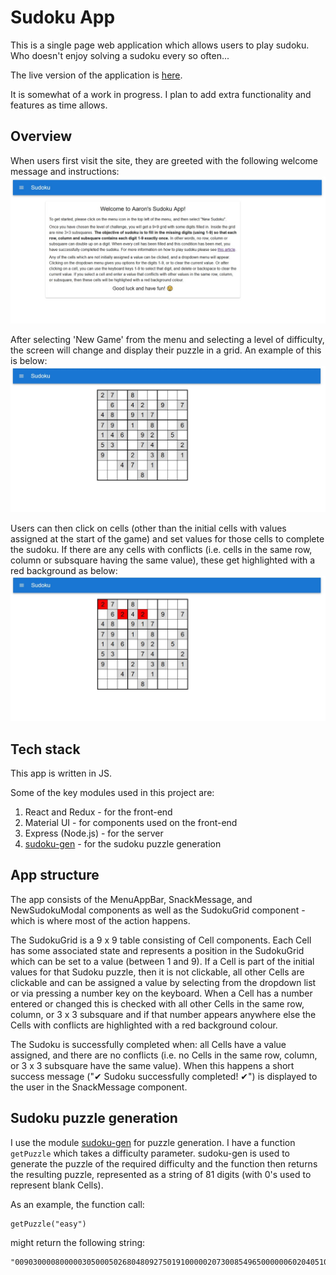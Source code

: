 # Sudoku App

This is a single page web application which allows users to play sudoku. Who doesn't enjoy solving a sudoku every so often...

The live version of the application is [here](https://aarons-sudoku.netlify.app/).

It is somewhat of a work in progress. I plan to add extra functionality and features as time allows.

## Overview

When users first visit the site, they are greeted with the following welcome message and instructions:
![welcome message with instructions](images/sudoku_welcome.jpg)

After selecting 'New Game' from the menu and selecting a level of difficulty, the screen will change and display their puzzle in a grid. An example of this is below:
![example sudoku puzzle](images/sudok_new_game.jpg)

Users can then click on cells (other than the initial cells with values assigned at the start of the game) and set values for those cells to complete the sudoku. If there are any cells with conflicts (i.e. cells in the same row, column or subsquare having the same value), these get highlighted with a red background as below:
![sudoku puzzle with conflicting cells highlighted](images/sudoku_conflicting_cells.jpg)

## Tech stack

This app is written in JS.

Some of the key modules used in this project are:
1. React and Redux - for the front-end
1. Material UI - for components used on the front-end
1. Express (Node.js) - for the server
1. [sudoku-gen](https://www.npmjs.com/package/sudoku-gen) - for the sudoku puzzle generation

## App structure

The app consists of the MenuAppBar, SnackMessage, and NewSudokuModal components as well as the SudokuGrid component - which is where most of the action happens.

The SudokuGrid is a 9 x 9 table consisting of Cell components. Each Cell has some associated state and represents a position in the SudokuGrid which can be set to a value (between 1 and 9). If a Cell is part of the initial values for that Sudoku puzzle, then it is not clickable, all other Cells are clickable and can be assigned a value by selecting from the dropdown list or via pressing a number key on the keyboard. When a Cell has a number entered or changed this is checked with all other Cells in the same row, column, or 3 x 3 subsquare and if that number appears anywhere else the Cells with conflicts are highlighted with a red background colour.

The Sudoku is successfully completed when: all Cells have a value assigned, and there are no conflicts (i.e. no Cells in the same row, column, or 3 x 3 subsquare have the same value). When this happens a short success message ("✔ Sudoku successfully completed! ✔") is displayed to the user in the SnackMessage component.

## Sudoku puzzle generation

I use the module [sudoku-gen](https://www.npmjs.com/package/sudoku-gen) for puzzle generation. I have a function `getPuzzle` which takes a difficulty parameter. sudoku-gen is used to generate the puzzle of the required difficulty and the function then returns the resulting puzzle, represented as a string of 81 digits (with 0's used to represent blank Cells).

As an example, the function call:
```
getPuzzle("easy")
```
might return the following string:
```
"009030000800000305000502680480927501910000020730085496500000060204051000008309004"
```
